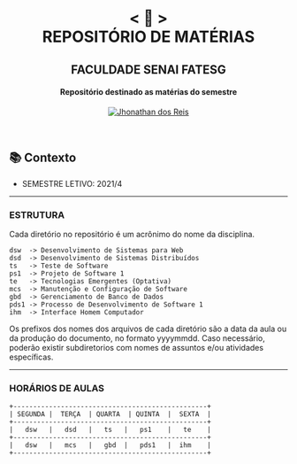 <h1 align="center">
    < 📜 > <br>
REPOSITÓRIO DE MATÉRIAS
</h1>
    <h2 align="center">
    FACULDADE SENAI FATESG
    </h2>
<h4 align="center">
Repositório destinado as matérias do semestre
</h4>

<p align="center">
  <a href="https://github.com/jhonathandosreis">
    <img alt="Jhonathan dos Reis" src="https://img.shields.io/badge/Jhonathan dos Reis-M.4-blue">
  </a>
</p>
<br>

## 📚 Contexto

- SEMESTRE LETIVO: 2021/4

---

### ESTRUTURA

Cada diretório no repositório é um acrônimo do nome da disciplina.

```
dsw  -> Desenvolvimento de Sistemas para Web
dsd  -> Desenvolvimento de Sistemas Distribuídos
ts   -> Teste de Software
ps1  -> Projeto de Software 1
te   -> Tecnologias Emergentes (Optativa)
mcs  -> Manutenção e Configuração de Software
gbd  -> Gerenciamento de Banco de Dados
pds1 -> Processo de Desenvolvimento de Software 1
ihm  -> Interface Homem Computador

```
 Os prefixos dos nomes dos arquivos de cada diretório são a data da aula ou da produção do documento, no formato yyyymmdd. Caso necessário, poderão existir subdiretorios com nomes de assuntos e/ou atividades específicas. 

---
### HORÁRIOS DE AULAS

```
+-------------------------------------------------+
| SEGUNDA |  TERÇA  | QUARTA  | QUINTA  |  SEXTA  |
+-------------------------------------------------+
|   dsw   |   dsd   |   ts   |   ps1    |   te    |
+-------------------------------------------------+
|   dsw   |   mcs   |   gbd  |   pds1   |  ihm    |
+-------------------------------------------------+
```
